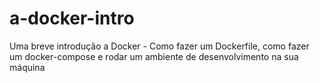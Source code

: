 # a-docker-intro
Uma breve introdução a Docker - Como fazer um Dockerfile, como fazer um docker-compose e rodar um ambiente de desenvolvimento na sua máquina

